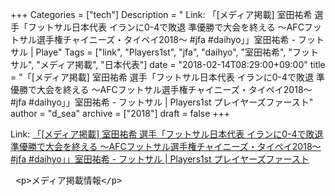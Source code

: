 +++
Categories = ["tech"]
Description = " Link: 「[メディア掲載] 室田祐希 選手「フットサル日本代表 イランに0-4で敗退 準優勝で大会を終える ～AFCフットサル選手権チャイニーズ・タイペイ2018～ #jfa #daihyo」」室田祐希 - フットサル | Playe"
Tags = ["link", "Players1st", "jfa", "daihyo", "室田祐希", "フットサル", "メディア掲載", "日本代表"]
date = "2018-02-14T08:29:00+09:00"
title = "「[メディア掲載] 室田祐希 選手「フットサル日本代表 イランに0-4で敗退 準優勝で大会を終える ～AFCフットサル選手権チャイニーズ・タイペイ2018～ #jfa #daihyo」」室田祐希 - フットサル | Players1st プレイヤーズファースト"
author = "d_sea"
archive = ["2018"]
draft = false
+++

<body>
<p>Link: <a href="https://players1.st/posts/192">「[メディア掲載] 室田祐希 選手「フットサル日本代表 イランに0-4で敗退 準優勝で大会を終える ～AFCフットサル選手権チャイニーズ・タイペイ2018～ #jfa #daihyo」」室田祐希 - フットサル | Players1st プレイヤーズファースト</a></p>

<pre> &lt;p&gt;メディア掲載情報&lt;/p&gt;
 </pre>
</body>
